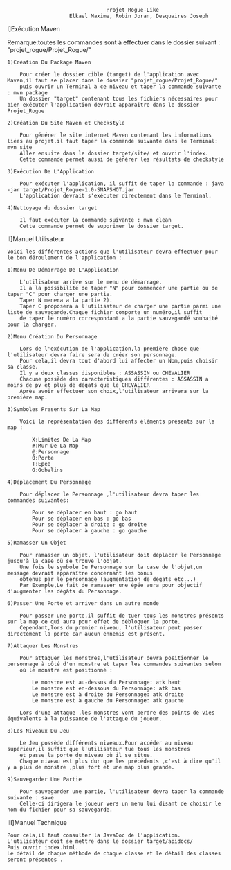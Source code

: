 									Projet Rogue-Like
						Elkael Maxime, Robin Joran, Desquaires Joseph
						
I]Exécution Maven

   Remarque:toutes les commandes sont à effectuer dans le dossier suivant : "projet_rogue/Projet_Rogue/"

	1)Création Du Package Maven
		
		Pour créer le dossier cible (target) de l'application avec Maven,il faut se placer dans le dossier "projet_rogue/Projet_Rogue/"
		puis ouvrir un Terminal à ce niveau et taper la commande suivante : mvn package
		Un dossier "target" contenant tous les fichiers nécessaires pour bien exécuter l'application devrait apparaitre dans le dossier Projet_Rogue
	
	2)Création Du Site Maven et Checkstyle
	
		Pour générer le site internet Maven contenant les informations liées au projet,il faut taper la commande suivante dans le Terminal: mvn site
		Allez ensuite dans le dossier target/site/ et ouvrir l'index.
		Cette commande permet aussi de générer les résultats de checkstyle
		
	3)Exécution De L'Application
	
		Pour exécuter l'application, il suffit de taper la commande : java -jar target/Projet_Rogue-1.0-SNAPSHOT.jar
		L'application devrait s'exécuter directement dans le Terminal.
		
	4)Nettoyage du dossier target
	
		Il faut exécuter la commande suivante : mvn clean
		Cette commande permet de supprimer le dossier target.
		
II]Manuel Utilisateur

	Voici les différentes actions que l'utilisateur devra effectuer pour le bon déroulement de l'application :
	
	1)Menu De Démarrage De L'Application
	
		L'utilisateur arrive sur le menu de démarrage.
		Il a la possibilité de taper "N" pour commencer une partie ou de taper "C" pour charger une partie.
		Taper N menera a la partie 2).
		Taper C proposera a l'utilisateur de charger une partie parmi une liste de sauvegarde.Chaque fichier comporte un numéro,il suffit
		de taper le numéro correspondant a la partie sauvegardé souhaité pour la charger.

	2)Menu Création Du Personnage
	
		Lors de l'exécution de l'application,la première chose que l'utilisateur devra faire sera de créer son personnage.
		Pour cela,il devra tout d'abord lui affecter un Nom,puis choisir sa classe.
		Il y a deux classes disponibles : ASSASSIN ou CHEVALIER
		Chacune possède des caracteristiques différentes : ASSASSIN a moins de pv et plus de dégats que le CHEVALIER
		Après avoir effectuer son choix,l'utilisateur arrivera sur la première map.
	
	3)Symboles Presents Sur La Map
	
		Voici la représentation des différents éléments présents sur la map :
		
			X:Limites De La Map
			#:Mur De La Map
			@:Personnage
			0:Porte 
			T:Epee
			G:Gobelins
			
	4)Déplacement Du Personnage 
	
		Pour déplacer le Personnage ,l'utilisateur devra taper les commandes suivantes:
		
			Pour se déplacer en haut : go haut
			Pour se déplacer en bas : go bas
			Pour se déplacer à droite : go droite
			Pour se déplacer à gauche : go gauche
	
	5)Ramasser Un Objet
	
		Pour ramasser un objet, l'utilisateur doit déplacer le Personnage jusqu'à la case où se trouve l'objet.
		Une fois le symbole Du Personnage sur la case de l'objet,un message devrait apparaître concernant les bonus 
		obtenus par le personnage (augmentation de dégats etc...)
		Par Exemple,Le fait de ramasser une épée aura pour objectif d'augmenter les dégâts du Personnage.
		
	6)Passer Une Porte et arriver dans un autre monde
	
		Pour passer une porte,il suffit de tuer tous les monstres présents sur la map ce qui aura pour effet de débloquer la porte.
		Cependant,lors du premier niveau, l'utilisateur peut passer directement la porte car aucun ennemis est présent.
		
	7)Attaquer Les Monstres
	
		Pour attaquer les monstres,l'utilisateur devra positionner le personnage à côté d'un monstre et taper les commandes suivantes selon
		où le monstre est positionné :
		
			Le monstre est au-dessus du Personnage: atk haut
			Le monstre est en-dessous du Personnage: atk bas
			Le monstre est à droite du Personnage: atk droite
			Le monstre est à gauche du Personnage: atk gauche
			
		Lors d'une attaque ,les monstres vont perdre des points de vies équivalents à la puissance de l'attaque du joueur.
	
	8)Les Niveaux Du Jeu
	
		Le Jeu possède différents niveaux.Pour accéder au niveau supérieur,il suffit que l'utilisateur tue tous les monstres
		et passe la porte du niveau où il se situe.
		Chaque niveau est plus dur que les précédents ,c'est à dire qu'il y a plus de monstre ,plus fort et une map plus grande.
		
	9)Sauvegarder Une Partie
	
		Pour sauvegarder une partie, l'utilisateur devra taper la commande suivante : save
		Celle-ci dirigera le joueur vers un menu lui disant de choisir le nom du fichier pour sa sauvegarde.
		

III]Manuel Technique

	Pour cela,il faut consulter la JavaDoc de l'application.
	L'utilisateur doit se mettre dans le dossier target/apidocs/
	Puis ouvrir index.html.
	Le détail de chaque méthode de chaque classe et le détail des classes seront présentes .
